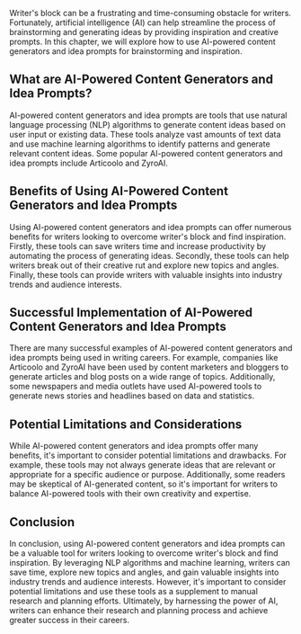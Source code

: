 
Writer's block can be a frustrating and time-consuming obstacle for writers. Fortunately, artificial intelligence (AI) can help streamline the process of brainstorming and generating ideas by providing inspiration and creative prompts. In this chapter, we will explore how to use AI-powered content generators and idea prompts for brainstorming and inspiration.

What are AI-Powered Content Generators and Idea Prompts?
--------------------------------------------------------

AI-powered content generators and idea prompts are tools that use natural language processing (NLP) algorithms to generate content ideas based on user input or existing data. These tools analyze vast amounts of text data and use machine learning algorithms to identify patterns and generate relevant content ideas. Some popular AI-powered content generators and idea prompts include Articoolo and ZyroAI.

Benefits of Using AI-Powered Content Generators and Idea Prompts
----------------------------------------------------------------

Using AI-powered content generators and idea prompts can offer numerous benefits for writers looking to overcome writer's block and find inspiration. Firstly, these tools can save writers time and increase productivity by automating the process of generating ideas. Secondly, these tools can help writers break out of their creative rut and explore new topics and angles. Finally, these tools can provide writers with valuable insights into industry trends and audience interests.

Successful Implementation of AI-Powered Content Generators and Idea Prompts
---------------------------------------------------------------------------

There are many successful examples of AI-powered content generators and idea prompts being used in writing careers. For example, companies like Articoolo and ZyroAI have been used by content marketers and bloggers to generate articles and blog posts on a wide range of topics. Additionally, some newspapers and media outlets have used AI-powered tools to generate news stories and headlines based on data and statistics.

Potential Limitations and Considerations
----------------------------------------

While AI-powered content generators and idea prompts offer many benefits, it's important to consider potential limitations and drawbacks. For example, these tools may not always generate ideas that are relevant or appropriate for a specific audience or purpose. Additionally, some readers may be skeptical of AI-generated content, so it's important for writers to balance AI-powered tools with their own creativity and expertise.

Conclusion
----------

In conclusion, using AI-powered content generators and idea prompts can be a valuable tool for writers looking to overcome writer's block and find inspiration. By leveraging NLP algorithms and machine learning, writers can save time, explore new topics and angles, and gain valuable insights into industry trends and audience interests. However, it's important to consider potential limitations and use these tools as a supplement to manual research and planning efforts. Ultimately, by harnessing the power of AI, writers can enhance their research and planning process and achieve greater success in their careers.

